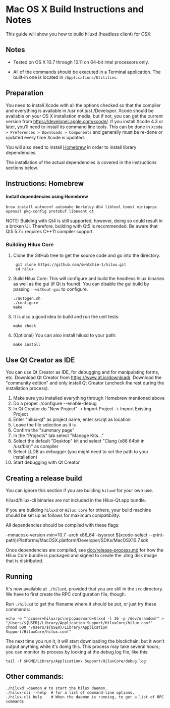 Mac OS X Build Instructions and Notes
====================================
This guide will show you how to build hiluxd (headless client) for OSX.

Notes
-----

* Tested on OS X 10.7 through 10.11 on 64-bit Intel processors only.

* All of the commands should be executed in a Terminal application. The
built-in one is located in `/Applications/Utilities`.

Preparation
-----------

You need to install Xcode with all the options checked so that the compiler
and everything is available in /usr not just /Developer. Xcode should be
available on your OS X installation media, but if not, you can get the
current version from https://developer.apple.com/xcode/. If you install
Xcode 4.3 or later, you'll need to install its command line tools. This can
be done in `Xcode > Preferences > Downloads > Components` and generally must
be re-done or updated every time Xcode is updated.

You will also need to install [Homebrew](http://brew.sh) in order to install library
dependencies.

The installation of the actual dependencies is covered in the instructions
sections below.

Instructions: Homebrew
----------------------

#### Install dependencies using Homebrew

    brew install autoconf automake berkeley-db4 libtool boost miniupnpc openssl pkg-config protobuf libevent qt

NOTE: Building with Qt4 is still supported, however, doing so could result in a broken UI. Therefore, building with Qt5 is recommended. Be aware that Qt5 5.7+ requires C++11 compiler support.

### Building Hilux Core

1. Clone the GitHub tree to get the source code and go into the directory.

        git clone https://github.com/swatchie-1/hilux.git
        cd hilux

2.  Build Hilux Core:
    This will configure and build the headless hilux binaries as well as the gui (if Qt is found).
    You can disable the gui build by passing `--without-gui` to configure.

        ./autogen.sh
        ./configure
        make

3.  It is also a good idea to build and run the unit tests:

        make check

4.  (Optional) You can also install hiluxd to your path:

        make install

Use Qt Creator as IDE
------------------------
You can use Qt Creator as IDE, for debugging and for manipulating forms, etc.
Download Qt Creator from https://www.qt.io/download/. Download the "community edition" and only install Qt Creator (uncheck the rest during the installation process).

1. Make sure you installed everything through Homebrew mentioned above
2. Do a proper ./configure --enable-debug
3. In Qt Creator do "New Project" -> Import Project -> Import Existing Project
4. Enter "hilux-qt" as project name, enter src/qt as location
5. Leave the file selection as it is
6. Confirm the "summary page"
7. In the "Projects" tab select "Manage Kits..."
8. Select the default "Desktop" kit and select "Clang (x86 64bit in /usr/bin)" as compiler
9. Select LLDB as debugger (you might need to set the path to your installation)
10. Start debugging with Qt Creator

Creating a release build
------------------------
You can ignore this section if you are building `hiluxd` for your own use.

hiluxd/hilux-cli binaries are not included in the Hilux-Qt.app bundle.

If you are building `hiluxd` or `Hilux Core` for others, your build machine should be set up
as follows for maximum compatibility:

All dependencies should be compiled with these flags:

 -mmacosx-version-min=10.7
 -arch x86_64
 -isysroot $(xcode-select --print-path)/Platforms/MacOSX.platform/Developer/SDKs/MacOSX10.7.sdk

Once dependencies are compiled, see [doc/release-process.md](release-process.md) for how the Hilux Core
bundle is packaged and signed to create the .dmg disk image that is distributed.

Running
-------

It's now available at `./hiluxd`, provided that you are still in the `src`
directory. We have to first create the RPC configuration file, though.

Run `./hiluxd` to get the filename where it should be put, or just try these
commands:

    echo -e "rpcuser=hiluxrpc\nrpcpassword=$(xxd -l 16 -p /dev/urandom)" > "/Users/${USER}/Library/Application Support/HiluxCore/hilux.conf"
    chmod 600 "/Users/${USER}/Library/Application Support/HiluxCore/hilux.conf"

The next time you run it, it will start downloading the blockchain, but it won't
output anything while it's doing this. This process may take several hours;
you can monitor its process by looking at the debug.log file, like this:

    tail -f $HOME/Library/Application\ Support/HiluxCore/debug.log

Other commands:
-------

    ./hiluxd -daemon # to start the hilux daemon.
    ./hilux-cli --help  # for a list of command-line options.
    ./hilux-cli help    # When the daemon is running, to get a list of RPC commands
